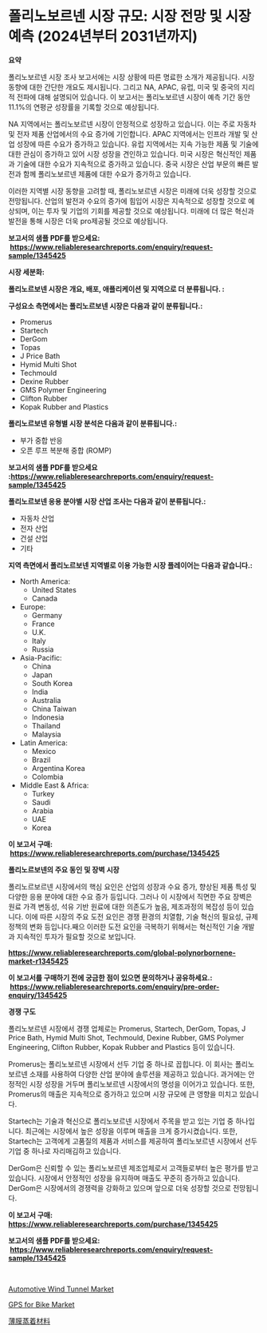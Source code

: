 <p><h1>폴리노보르넨 시장 규모: 시장 전망 및 시장 예측 (2024년부터 2031년까지)</h1></p><p><strong>요약</strong></p>
<p><p>폴리노보르넨 시장 조사 보고서에는 시장 상황에 따른 명료한 소개가 제공됩니다. 시장 동향에 대한 간단한 개요도 제시됩니다. 그리고 NA, APAC, 유럽, 미국 및 중국의 지리적 전파에 대해 설명되어 있습니다. 이 보고서는 폴리노보르넨 시장이 예측 기간 동안 11.1%의 연평균 성장률을 기록할 것으로 예상됩니다.</p><p>NA 지역에서는 폴리노보르넨 시장이 안정적으로 성장하고 있습니다. 이는 주로 자동차 및 전자 제품 산업에서의 수요 증가에 기인합니다. APAC 지역에서는 인프라 개발 및 산업 성장에 따른 수요가 증가하고 있습니다. 유럽 지역에서는 지속 가능한 제품 및 기술에 대한 관심이 증가하고 있어 시장 성장을 견인하고 있습니다. 미국 시장은 혁신적인 제품과 기술에 대한 수요가 지속적으로 증가하고 있습니다. 중국 시장은 산업 부문의 빠른 발전과 함께 폴리노보르넨 제품에 대한 수요가 증가하고 있습니다.</p><p>이러한 지역별 시장 동향을 고려할 때, 폴리노보르넨 시장은 미래에 더욱 성장할 것으로 전망됩니다. 산업의 발전과 수요의 증가에 힘입어 시장은 지속적으로 성장할 것으로 예상되며, 이는 투자 및 기업의 기회를 제공할 것으로 예상됩니다. 미래에 더 많은 혁신과 발전을 통해 시장은 더욱 pro제공될 것으로 예상됩니다.</p></p>
<p><strong>보고서의 샘플 PDF를 받으세요: &nbsp;<a href="https://www.reliableresearchreports.com/enquiry/request-sample/1345425">https://www.reliableresearchreports.com/enquiry/request-sample/1345425</a></strong></p>
<p><strong>시장 세분화:</strong></p>
<p><strong> 폴리노르보넨 시장은 개요, 배포, 애플리케이션 및 지역으로 더 분류됩니다. :</strong></p>
<p><strong>구성요소 측면에서는 폴리노르보넨 시장은 다음과 같이 분류됩니다.:</strong></p>
<p><ul><li>Promerus</li><li>Startech</li><li>DerGom</li><li>Topas</li><li>J Price Bath</li><li>Hymid Multi Shot</li><li>Techmould</li><li>Dexine Rubber</li><li>GMS Polymer Engineering</li><li>Clifton Rubber</li><li>Kopak Rubber and Plastics</li></ul></p>
<p><strong> 폴리노르보넨 유형별 시장 분석은 다음과 같이 분류됩니다.:</strong></p>
<p><ul><li>부가 중합 반응</li><li>오픈 루프 복분해 중합 (ROMP)</li></ul></p>
<p><strong>보고서의 샘플 PDF를 받으세요 :<a href="https://www.reliableresearchreports.com/enquiry/request-sample/1345425">https://www.reliableresearchreports.com/enquiry/request-sample/1345425</a></strong></p>
<p><strong> 폴리노르보넨 응용 분야별 시장 산업 조사는 다음과 같이 분류됩니다.:</strong></p>
<p><ul><li>자동차 산업</li><li>전자 산업</li><li>건설 산업</li><li>기타</li></ul></p>
<p><strong>지역 측면에서 폴리노르보넨 지역별로 이용 가능한 시장 플레이어는 다음과 같습니다.:</strong></p>
<p><ul>
    <li>
        North America:
        <ul>
            <li>United States</li>
            <li>Canada</li>
        </ul>
    </li>
    <li>
        Europe:
        <ul>
            <li>Germany</li>
            <li>France</li>
            <li>U.K.</li>
            <li>Italy</li>
            <li>Russia</li>
        </ul>
    </li>
    <li>
        Asia-Pacific:
        <ul>
            <li>China</li>
            <li>Japan</li>
            <li>South Korea</li>
            <li>India</li>
            <li>Australia</li>
            <li>China Taiwan</li>
            <li>Indonesia</li>
            <li>Thailand</li>
            <li>Malaysia</li>
        </ul>
    </li>
    <li>
        Latin America:
        <ul>
            <li>Mexico</li>
            <li>Brazil</li>
            <li>Argentina Korea</li>
            <li>Colombia</li>
        </ul>
    </li>
    <li>
        Middle East & Africa:
        <ul>
            <li>Turkey</li>
            <li>Saudi</li>
            <li>Arabia</li>
            <li>UAE</li>
            <li>Korea</li>
        </ul>
    </li>
    </ul></p>
<p><strong>이 보고서 구매: &nbsp;<a href="https://www.reliableresearchreports.com/purchase/1345425">https://www.reliableresearchreports.com/purchase/1345425</a></strong></p>
<p><strong>폴리노르보넨의 주요 동인 및 장벽 시장</strong></p>
<p><p>폴리노르보르넨 시장에서의 핵심 요인은 산업의 성장과 수요 증가, 향상된 제품 특성 및 다양한 응용 분야에 대한 수요 증가 등입니다. 그러나 이 시장에서 직면한 주요 장벽은 원료 가격 변동성, 석유 기반 원료에 대한 의존도가 높음, 제조과정의 복잡성 등이 있습니다. 이에 따른 시장의 주요 도전 요인은 경쟁 환경의 치열함, 기술 혁신의 필요성, 규제 정책의 변화 등입니다.째으 이러한 도전 요인을 극복하기 위해서는 혁신적인 기술 개발과 지속적인 투자가 필요할 것으로 보입니다.</p></p>
<p><strong><a href="https://www.reliableresearchreports.com/global-polynorbornene-market-r1345425">https://www.reliableresearchreports.com/global-polynorbornene-market-r1345425</a></strong></p>
<p><strong>이 보고서를 구매하기 전에 궁금한 점이 있으면 문의하거나 공유하세요.: &nbsp;<a href="https://www.reliableresearchreports.com/enquiry/pre-order-enquiry/1345425">https://www.reliableresearchreports.com/enquiry/pre-order-enquiry/1345425</a></strong></p>
<p><strong>경쟁 구도</strong></p>
<p><p>폴리노보르넨 시장에서 경쟁 업체로는 Promerus, Startech, DerGom, Topas, J Price Bath, Hymid Multi Shot, Techmould, Dexine Rubber, GMS Polymer Engineering, Clifton Rubber, Kopak Rubber and Plastics 등이 있습니다.</p><p>Promerus는 폴리노보르넨 시장에서 선두 기업 중 하나로 꼽힙니다. 이 회사는 폴리노보르넨 소재를 사용하여 다양한 산업 분야에 솔루션을 제공하고 있습니다. 과거에는 안정적인 시장 성장을 거두며 폴리노보르넨 시장에서의 명성을 이어가고 있습니다. 또한, Promerus의 매출은 지속적으로 증가하고 있으며 시장 규모에 큰 영향을 미치고 있습니다.</p><p>Startech는 기술과 혁신으로 폴리노보르넨 시장에서 주목을 받고 있는 기업 중 하나입니다. 최근에는 시장에서 높은 성장을 이루며 매출을 크게 증가시켰습니다. 또한, Startech는 고객에게 고품질의 제품과 서비스를 제공하여 폴리노보르넨 시장에서 선두 기업 중 하나로 자리매김하고 있습니다.</p><p>DerGom은 신뢰할 수 있는 폴리노보르넨 제조업체로서 고객들로부터 높은 평가를 받고 있습니다. 시장에서 안정적인 성장을 유지하며 매출도 꾸준히 증가하고 있습니다. DerGom은 시장에서의 경쟁력을 강화하고 있으며 앞으로 더욱 성장할 것으로 전망됩니다.</p></p>
<p><strong>이 보고서 구매: &nbsp; <a href="https://www.reliableresearchreports.com/purchase/1345425">https://www.reliableresearchreports.com/purchase/1345425</a></strong></p>
<p><strong>보고서의 샘플 PDF를 받으세요: &nbsp;<a href="https://www.reliableresearchreports.com/enquiry/request-sample/1345425">https://www.reliableresearchreports.com/enquiry/request-sample/1345425</a></strong><strong></strong></p>
<p>&nbsp;</p>
<p><p><a href="https://www.linkedin.com/pulse/automotive-wind-tunnel-market-share-amp-new-trends-analysis-b6c0e?trackingId=GcdEQe0AHpvhrCNB5WvSnQ%3D%3D">Automotive Wind Tunnel Market</a></p><p><a href="https://www.linkedin.com/pulse/gps-bike-market-size-focuses-dynamics-in-depth-analysis-future-ihv5e?trackingId=oXtAdXdpHlAGDFR7uCJrwQ%3D%3D">GPS for Bike Market</a></p><p><a href="https://github.com/one-cool-chick/Market-Research-Report-List-1/blob/main/309064722123.md">薄膜蒸着材料</a></p></p>